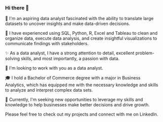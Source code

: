 ### Hi there 👋

🌱 I'm an aspiring data analyst fascinated with the ability to translate large datasets to uncover insights and make data-driven decisions.

💪 I have experienced using SQL, Python, R, Excel and Tableau to clean and organize data, execute data analysis, and create insightful visualizations to communicate findings with stakeholders.

✨ As a data analyst, I have a strong attention to detail, excellent problem-solving skills, and most importantly, a passion with data.

🔎 I'm looking to work with you as a data analyst.

🎓 I hold a Bachelor of Commerce degree with a major in Business Analytics, which has equipped me with the necessary knowledge and skills to analyze and interpret complex data sets.

💼 Currently, I'm seeking new opportunities to leverage my skills and knowledge to help businesses make better decisions and drive growth.

Please feel free to check out my projects and connect with me on LinkedIn.
